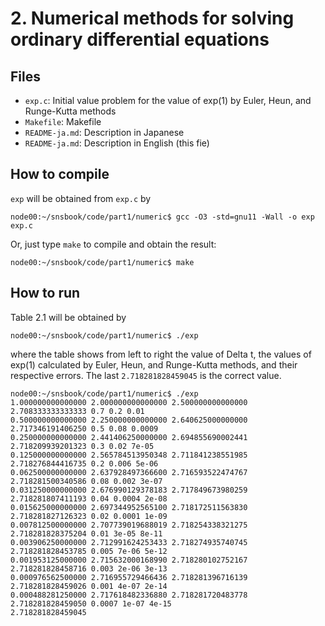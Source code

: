 # 2. Numerical methods for solving ordinary differential equations

## Files
- `exp.c`: Initial value problem for the value of exp(1) by Euler, Heun, and Runge-Kutta methods
- `Makefile`: Makefile
- `README-ja.md`: Description in Japanese
- `README-ja.md`: Description in English (this fie)

## How to compile
`exp` will be obtained from `exp.c` by
```
node00:~/snsbook/code/part1/numeric$ gcc -O3 -std=gnu11 -Wall -o exp exp.c
```
Or, just type `make` to compile and obtain the result:
```
node00:~/snsbook/code/part1/numeric$ make
```

## How to run
Table 2.1 will be obtained by
```
node00:~/snsbook/code/part1/numeric$ ./exp
```
where the table shows from left to right the value of Delta t, the values of exp(1) calculated
by Euler, Heun, and Runge-Kutta methods, and their respective errors. The last `2.718281828459045`
is the correct value.
```
node00:~/snsbook/code/part1/numeric$ ./exp
1.000000000000000 2.000000000000000 2.500000000000000 2.708333333333333 0.7 0.2 0.01
0.500000000000000 2.250000000000000 2.640625000000000 2.717346191406250 0.5 0.08 0.0009
0.250000000000000 2.441406250000000 2.694855690002441 2.718209939201323 0.3 0.02 7e-05
0.125000000000000 2.565784513950348 2.711841238551985 2.718276844416735 0.2 0.006 5e-06
0.062500000000000 2.637928497366600 2.716593522474767 2.718281500340586 0.08 0.002 3e-07
0.031250000000000 2.676990129378183 2.717849673980259 2.718281807411193 0.04 0.0004 2e-08
0.015625000000000 2.697344952565100 2.718172511563830 2.718281827126323 0.02 0.0001 1e-09
0.007812500000000 2.707739019688019 2.718254338321275 2.718281828375204 0.01 3e-05 8e-11
0.003906250000000 2.712991624253433 2.718274935740745 2.718281828453785 0.005 7e-06 5e-12
0.001953125000000 2.715632000168990 2.718280102752167 2.718281828458716 0.003 2e-06 3e-13
0.000976562500000 2.716955729466436 2.718281396716139 2.718281828459026 0.001 4e-07 2e-14
0.000488281250000 2.717618482336880 2.718281720483778 2.718281828459050 0.0007 1e-07 4e-15
2.718281828459045
```
